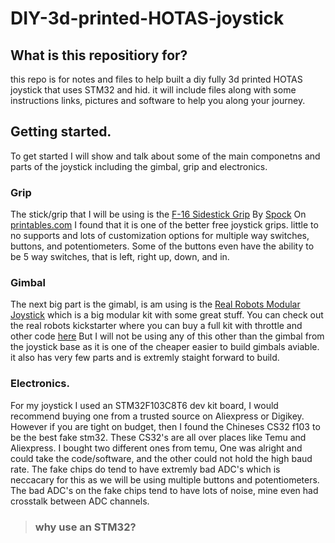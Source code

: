 # DIY-3d-printed-HOTAS-joystick
## What is this repositiory for?
this repo is for notes and files to help built a diy fully 3d printed HOTAS joystick that uses STM32 and hid. it will include files along with some instructions links, pictures and software to help you along your journey.

## Getting started.

To get started I will show and talk about some of the main componetns and parts of the joystick including the gimbal, grip and electronics. <br>
### Grip
The stick/grip that I will be using is the [F-16 Sidestick Grip](https://www.printables.com/model/233472-f-16-sidestick-grip) By [Spock](https://www.printables.com/@Spock) On [printables.com](Printables) I found that it is one of the better free joystick grips. little to no supports and lots of customization options for multiple way switches, buttons, and potentiometers. Some of the buttons even have the ability to be 5 way switches, that is left, right up, down, and in. 
### Gimbal
The next big part is the gimabl, is am using is the [Real Robots Modular Joystick](https://www.thingiverse.com/thing:4732811) which is a big modular kit with some great stuff. You can check out the real robots kickstarter where you can buy a full kit with throttle and other code [here](https://www.kickstarter.com/projects/realrobots/real-robots-game-controller-construction-kits) But I will not be using any of this other than the gimbal from the joystick base as it is one of the cheaper easier to build gimbals aviable. it also has very few parts and is extremly staight forward to build.

### Electronics.
For my joystick I used an STM32F103C8T6 dev kit board, I would recommend buying one from a trusted source on Aliexpress or Digikey. However if you are tight on budget, then I found the Chineses CS32 f103 to be the best fake stm32. These CS32's are all over places like Temu and Aliexpress. I bought two different ones from temu, One was alright and could take the code/software, and the other could not hold the high baud rate. The fake chips do tend to have extremly bad ADC's which is neccacary for this as we will be using multiple buttons and potentiometers. The bad ADC's on the fake chips tend to have lots of noise, mine even had crosstalk between ADC channels.

> ### **why use an STM32?**
